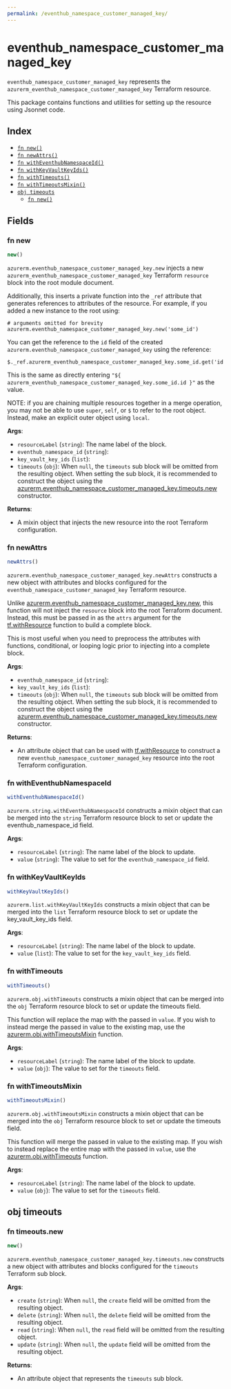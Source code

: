 ```yaml
---
permalink: /eventhub_namespace_customer_managed_key/
---
```


# eventhub_namespace_customer_managed_key

`eventhub_namespace_customer_managed_key` represents the `azurerm_eventhub_namespace_customer_managed_key` Terraform resource.



This package contains functions and utilities for setting up the resource using Jsonnet code.


## Index

* [`fn new()`](#fn-new)
* [`fn newAttrs()`](#fn-newattrs)
* [`fn withEventhubNamespaceId()`](#fn-witheventhubnamespaceid)
* [`fn withKeyVaultKeyIds()`](#fn-withkeyvaultkeyids)
* [`fn withTimeouts()`](#fn-withtimeouts)
* [`fn withTimeoutsMixin()`](#fn-withtimeoutsmixin)
* [`obj timeouts`](#obj-timeouts)
  * [`fn new()`](#fn-timeoutsnew)

## Fields

### fn new

```ts
new()
```


`azurerm.eventhub_namespace_customer_managed_key.new` injects a new `azurerm_eventhub_namespace_customer_managed_key` Terraform `resource`
block into the root module document.

Additionally, this inserts a private function into the `_ref` attribute that generates references to attributes of the
resource. For example, if you added a new instance to the root using:

    # arguments omitted for brevity
    azurerm.eventhub_namespace_customer_managed_key.new('some_id')

You can get the reference to the `id` field of the created `azurerm.eventhub_namespace_customer_managed_key` using the reference:

    $._ref.azurerm_eventhub_namespace_customer_managed_key.some_id.get('id')

This is the same as directly entering `"${ azurerm_eventhub_namespace_customer_managed_key.some_id.id }"` as the value.

NOTE: if you are chaining multiple resources together in a merge operation, you may not be able to use `super`, `self`,
or `$` to refer to the root object. Instead, make an explicit outer object using `local`.

**Args**:
  - `resourceLabel` (`string`): The name label of the block.
  - `eventhub_namespace_id` (`string`): 
  - `key_vault_key_ids` (`list`): 
  - `timeouts` (`obj`):  When `null`, the `timeouts` sub block will be omitted from the resulting object. When setting the sub block, it is recommended to construct the object using the [azurerm.eventhub_namespace_customer_managed_key.timeouts.new](#fn-eventhubnamespacecustomermanagedkeytimeoutsnew) constructor.

**Returns**:
- A mixin object that injects the new resource into the root Terraform configuration.


### fn newAttrs

```ts
newAttrs()
```


`azurerm.eventhub_namespace_customer_managed_key.newAttrs` constructs a new object with attributes and blocks configured for the `eventhub_namespace_customer_managed_key`
Terraform resource.

Unlike [azurerm.eventhub_namespace_customer_managed_key.new](#fn-eventhubnamespacecustomermanagedkeynew), this function will not inject the `resource`
block into the root Terraform document. Instead, this must be passed in as the `attrs` argument for the
[tf.withResource](https://github.com/tf-libsonnet/core/tree/main/docs#fn-withresource) function to build a complete block.

This is most useful when you need to preprocess the attributes with functions, conditional, or looping logic prior to
injecting into a complete block.

**Args**:
  - `eventhub_namespace_id` (`string`): 
  - `key_vault_key_ids` (`list`): 
  - `timeouts` (`obj`):  When `null`, the `timeouts` sub block will be omitted from the resulting object. When setting the sub block, it is recommended to construct the object using the [azurerm.eventhub_namespace_customer_managed_key.timeouts.new](#fn-eventhubnamespacecustomermanagedkeytimeoutsnew) constructor.

**Returns**:
  - An attribute object that can be used with [tf.withResource](https://github.com/tf-libsonnet/core/tree/main/docs#fn-withresource) to construct a new `eventhub_namespace_customer_managed_key` resource into the root Terraform configuration.


### fn withEventhubNamespaceId

```ts
withEventhubNamespaceId()
```

`azurerm.string.withEventhubNamespaceId` constructs a mixin object that can be merged into the `string`
Terraform resource block to set or update the eventhub_namespace_id field.



**Args**:
  - `resourceLabel` (`string`): The name label of the block to update.
  - `value` (`string`): The value to set for the `eventhub_namespace_id` field.


### fn withKeyVaultKeyIds

```ts
withKeyVaultKeyIds()
```

`azurerm.list.withKeyVaultKeyIds` constructs a mixin object that can be merged into the `list`
Terraform resource block to set or update the key_vault_key_ids field.



**Args**:
  - `resourceLabel` (`string`): The name label of the block to update.
  - `value` (`list`): The value to set for the `key_vault_key_ids` field.


### fn withTimeouts

```ts
withTimeouts()
```

`azurerm.obj.withTimeouts` constructs a mixin object that can be merged into the `obj`
Terraform resource block to set or update the timeouts field.

This function will replace the map with the passed in `value`. If you wish to instead merge the
passed in value to the existing map, use the [azurerm.obj.withTimeoutsMixin](TODO) function.

**Args**:
  - `resourceLabel` (`string`): The name label of the block to update.
  - `value` (`obj`): The value to set for the `timeouts` field.


### fn withTimeoutsMixin

```ts
withTimeoutsMixin()
```

`azurerm.obj.withTimeoutsMixin` constructs a mixin object that can be merged into the `obj`
Terraform resource block to set or update the timeouts field.

This function will merge the passed in value to the existing map. If you wish
to instead replace the entire map with the passed in `value`, use the [azurerm.obj.withTimeouts](TODO)
function.


**Args**:
  - `resourceLabel` (`string`): The name label of the block to update.
  - `value` (`obj`): The value to set for the `timeouts` field.


## obj timeouts



### fn timeouts.new

```ts
new()
```


`azurerm.eventhub_namespace_customer_managed_key.timeouts.new` constructs a new object with attributes and blocks configured for the `timeouts`
Terraform sub block.



**Args**:
  - `create` (`string`):  When `null`, the `create` field will be omitted from the resulting object.
  - `delete` (`string`):  When `null`, the `delete` field will be omitted from the resulting object.
  - `read` (`string`):  When `null`, the `read` field will be omitted from the resulting object.
  - `update` (`string`):  When `null`, the `update` field will be omitted from the resulting object.

**Returns**:
  - An attribute object that represents the `timeouts` sub block.
